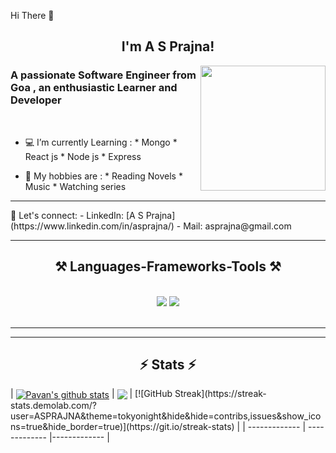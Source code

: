 <p>Hi There 👋</p>
<h2 align="center">
	I'm A S Prajna!
</h2>

<img align="right" width="200" height="200" src="">


<h3>A passionate Software Engineer from Goa , an enthusiastic Learner and Developer </h3>

<br/>

-   💻 I’m currently Learning :
                * Mongo
	    * React js
                * Node js
	    * Express 
 
 - 💫  My hobbies are :
               * Reading Novels
               * Music
               * Watching series

<hr>
💬 Let's connect:
- LinkedIn: [A S Prajna](https://www.linkedin.com/in/asprajna/)
- Mail: asprajna@gmail.com


 </div>
 

 <hr/>
 
<h2 align="center">⚒️ Languages-Frameworks-Tools ⚒️</h2>
<br/>
<div align="center">
    <img src="https://skillicons.dev/icons?i=react,bootstrap,mui,html,css,vscode,github,figma,tailwind,git,r" />
    <img src="https://skillicons.dev/icons?i=html,cssnodejs,python,javascript,powerbi,express,mongodb,c,java,mysql,flask,django" /><br>
</div>

<br/>
<hr/>



<hr/>

<h2 align="center">⚡ Stats ⚡</h2>
| <a href="https://github.com/pavankumar106/github-readme-stats"><img align="center" src="https://github-readme-stats.vercel.app/api?username=ASPRAJNA&theme=tokyonight&hide=contribs,issues&show_icons=true&hide_border=true&background=false" alt="Pavan's github stats" /></a> | <a href="https://github.com/ASPRAJNA/github-readme-stats"><img align="center" src="https://github-readme-stats.vercel.app/api/top-langs/?username=ASPRAJNA&theme=tokyonight&layout=compact&hide_border=true" /></a> |  [![GitHub Streak](https://streak-stats.demolab.com/?user=ASPRAJNA&theme=tokyonight&hide&hide=contribs,issues&show_icons=true&hide_border=true)](https://git.io/streak-stats) |
| ------------- | ------------- |------------- |
